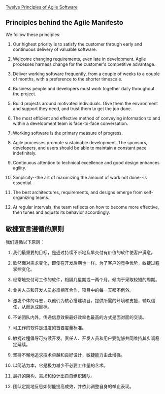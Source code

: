 [Twelve Principles of Agile Software](http://agilemanifesto.org/iso/en/principles.html)

## Principles behind the Agile Manifesto


We follow these principles:

1. Our highest priority is to satisfy the customer through early and continuous delivery of valuable software.

1. Welcome changing requirements, even late in development. Agile processes harness change for the customer's competitive advantage.

1. Deliver working software frequently, from a couple of weeks to a couple of months, with a preference to the shorter timescale.

1. Business people and developers must work together daily throughout the project.

1. Build projects around motivated individuals. Give them the environment and support they need, and trust them to get the job done.

1. The most efficient and effective method of conveying information to and within a development team is face-to-face conversation.

1. Working software is the primary measure of progress.

1. Agile processes promote sustainable development. The sponsors, developers, and users should be able to maintain a constant pace indefinitely.

1. Continuous attention to technical excellence and good design enhances agility.

1. Simplicity--the art of maximizing the amount of work not done--is essential.

1. The best architectures, requirements, and designs emerge from self-organizing teams.

1. At regular intervals, the team reflects on how to become more effective, then tunes and adjusts its behavior accordingly. 



## 敏捷宣言遵循的原则


我们遵循以下原则：

1. 我们最重要的目标，是通过持续不断地及早交付有价值的软件使客户满意。

1. 欣然面对需求变化，即使在开发后期也一样。为了客户的竞争优势，敏捷过程掌控变化。

1. 经常地交付可工作的软件，相隔几星期或一两个月，倾向于采取较短的周期。

1. 业务人员和开发人员必须相互合作，项目中的每一天都不例外。

1. 激发个体的斗志，以他们为核心搭建项目。提供所需的环境和支援，辅以信任，从而达成目标。

1. 不论团队内外，传递信息效果最好效率也最高的方式是面对面的交谈。

1. 可工作的软件是进度的首要度量标准。

1. 敏捷过程倡导可持续开发。责任人、开发人员和用户要能够共同维持其步调稳定延续。

1. 坚持不懈地追求技术卓越和良好设计，敏捷能力由此增强。

1. 以简洁为本，它是极力减少不必要工作量的艺术。

1. 最好的架构、需求和设计出自自组织团队。

1. 团队定期地反思如何能提高成效，并依此调整自身的举止表现。

